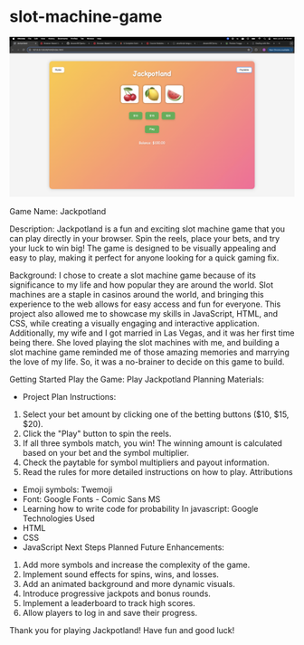# slot-machine-game
![Jackpotland slot machine](<Jackpotland screenshot.png>)

Game Name: Jackpotland

Description: Jackpotland is a fun and exciting slot machine game that you can play directly in your browser. Spin the reels, place your bets, and try your luck to win big! The game is designed to be visually appealing and easy to play, making it perfect for anyone looking for a quick gaming fix.

Background: I chose to create a slot machine game because of its significance to my life and how popular they are around the world. Slot machines are a staple in casinos around the world, and bringing this experience to the web allows for easy access and fun for everyone. This project also allowed me to showcase my skills in JavaScript, HTML, and CSS, while creating a visually engaging and interactive application. Additionally, my wife and I got married in Las Vegas, and it was her first time being there. She loved playing the slot machines with me, and building a slot machine game reminded me of those amazing memories and marrying the love of my life. So, it was a no-brainer to decide on this game to build.

Getting Started
Play the Game: Play Jackpotland
Planning Materials:
* Project Plan
Instructions:
1. Select your bet amount by clicking one of the betting buttons ($10, $15, $20).
2. Click the "Play" button to spin the reels.
3. If all three symbols match, you win! The winning amount is calculated based on your bet and the symbol multiplier.
4. Check the paytable for symbol multipliers and payout information.
5. Read the rules for more detailed instructions on how to play.
Attributions
* Emoji symbols: Twemoji
* Font: Google Fonts - Comic Sans MS
* Learning how to write code for probability In javascript: Google 
Technologies Used
* HTML
* CSS
* JavaScript
Next Steps
Planned Future Enhancements:
1. Add more symbols and increase the complexity of the game.
2. Implement sound effects for spins, wins, and losses.
3. Add an animated background and more dynamic visuals.
4. Introduce progressive jackpots and bonus rounds.
5. Implement a leaderboard to track high scores.
6. Allow players to log in and save their progress.

Thank you for playing Jackpotland! Have fun and good luck!

